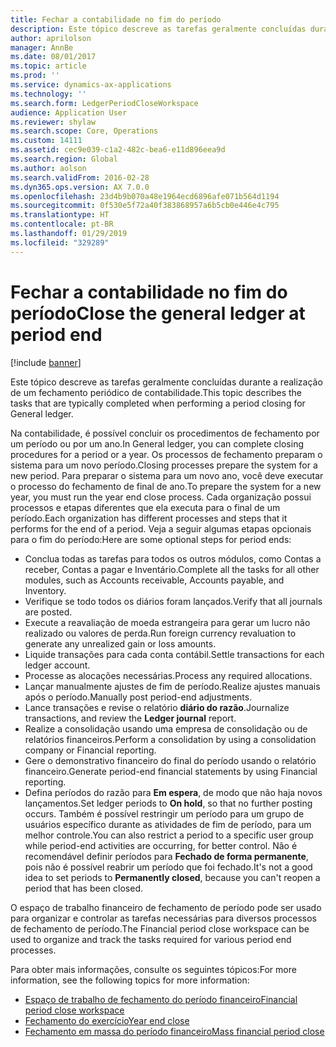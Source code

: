 ```yaml
---
title: Fechar a contabilidade no fim do período
description: Este tópico descreve as tarefas geralmente concluídas durante a realização de um fechamento periódico de contabilidade.
author: aprilolson
manager: AnnBe
ms.date: 08/01/2017
ms.topic: article
ms.prod: ''
ms.service: dynamics-ax-applications
ms.technology: ''
ms.search.form: LedgerPeriodCloseWorkspace
audience: Application User
ms.reviewer: shylaw
ms.search.scope: Core, Operations
ms.custom: 14111
ms.assetid: cec9e039-c1a2-482c-bea6-e11d896eea9d
ms.search.region: Global
ms.author: aolson
ms.search.validFrom: 2016-02-28
ms.dyn365.ops.version: AX 7.0.0
ms.openlocfilehash: 23d4b9b070a48e1964ecd6896afe071b564d1194
ms.sourcegitcommit: 0f530e5f72a40f383868957a6b5cb0e446e4c795
ms.translationtype: HT
ms.contentlocale: pt-BR
ms.lasthandoff: 01/29/2019
ms.locfileid: "329289"
---
```

# <a name="close-the-general-ledger-at-period-end"></a><span data-ttu-id="28b16-103">Fechar a contabilidade no fim do período</span><span class="sxs-lookup"><span data-stu-id="28b16-103">Close the general ledger at period end</span></span>

[!include [banner](../includes/banner.md)]

<span data-ttu-id="28b16-104">Este tópico descreve as tarefas geralmente concluídas durante a realização de um fechamento periódico de contabilidade.</span><span class="sxs-lookup"><span data-stu-id="28b16-104">This topic describes the tasks that are typically completed when performing a period closing for General ledger.</span></span> 

<span data-ttu-id="28b16-105">Na contabilidade, é possível concluir os procedimentos de fechamento por um período ou por um ano.</span><span class="sxs-lookup"><span data-stu-id="28b16-105">In General ledger, you can complete closing procedures for a period or a year.</span></span> <span data-ttu-id="28b16-106">Os processos de fechamento preparam o sistema para um novo período.</span><span class="sxs-lookup"><span data-stu-id="28b16-106">Closing processes prepare the system for a new period.</span></span> <span data-ttu-id="28b16-107">Para preparar o sistema para um novo ano, você deve executar o processo do fechamento de final de ano.</span><span class="sxs-lookup"><span data-stu-id="28b16-107">To prepare the system for a new year, you must run the year end close process.</span></span> <span data-ttu-id="28b16-108">Cada organização possui processos e etapas diferentes que ela executa para o final de um período.</span><span class="sxs-lookup"><span data-stu-id="28b16-108">Each organization has different processes and steps that it performs for the end of a period.</span></span> <span data-ttu-id="28b16-109">Veja a seguir algumas etapas opcionais para o fim do período:</span><span class="sxs-lookup"><span data-stu-id="28b16-109">Here are some optional steps for period ends:</span></span>

-   <span data-ttu-id="28b16-110">Conclua todas as tarefas para todos os outros módulos, como Contas a receber, Contas a pagar e Inventário.</span><span class="sxs-lookup"><span data-stu-id="28b16-110">Complete all the tasks for all other modules, such as Accounts receivable, Accounts payable, and Inventory.</span></span>
-   <span data-ttu-id="28b16-111">Verifique se todo todos os diários foram lançados.</span><span class="sxs-lookup"><span data-stu-id="28b16-111">Verify that all journals are posted.</span></span>
-   <span data-ttu-id="28b16-112">Execute a reavaliação de moeda estrangeira para gerar um lucro não realizado ou valores de perda.</span><span class="sxs-lookup"><span data-stu-id="28b16-112">Run foreign currency revaluation to generate any unrealized gain or loss amounts.</span></span>
-   <span data-ttu-id="28b16-113">Liquide transações para cada conta contábil.</span><span class="sxs-lookup"><span data-stu-id="28b16-113">Settle transactions for each ledger account.</span></span>
-   <span data-ttu-id="28b16-114">Processe as alocações necessárias.</span><span class="sxs-lookup"><span data-stu-id="28b16-114">Process any required allocations.</span></span>
-   <span data-ttu-id="28b16-115">Lançar manualmente ajustes de fim de período.Realize ajustes manuais após o período.</span><span class="sxs-lookup"><span data-stu-id="28b16-115">Manually post period-end adjustments.</span></span>
-   <span data-ttu-id="28b16-116">Lance transações e revise o relatório **diário do razão**.</span><span class="sxs-lookup"><span data-stu-id="28b16-116">Journalize transactions, and review the **Ledger journal** report.</span></span>
-   <span data-ttu-id="28b16-117">Realize a consolidação usando uma empresa de consolidação ou de relatórios financeiros.</span><span class="sxs-lookup"><span data-stu-id="28b16-117">Perform a consolidation by using a consolidation company or Financial reporting.</span></span>
-   <span data-ttu-id="28b16-118">Gere o demonstrativo financeiro do final do período usando o relatório financeiro.</span><span class="sxs-lookup"><span data-stu-id="28b16-118">Generate period-end financial statements by using Financial reporting.</span></span>
-   <span data-ttu-id="28b16-119">Defina períodos do razão para **Em espera**, de modo que não haja novos lançamentos.</span><span class="sxs-lookup"><span data-stu-id="28b16-119">Set ledger periods to **On hold**, so that no further posting occurs.</span></span> <span data-ttu-id="28b16-120">Também é possível restringir um período para um grupo de usuários específico durante as atividades de fim de período, para um melhor controle.</span><span class="sxs-lookup"><span data-stu-id="28b16-120">You can also restrict a period to a specific user group while period-end activities are occurring, for better control.</span></span> <span data-ttu-id="28b16-121">Não é recomendável definir períodos para **Fechado de forma permanente**, pois não é possível reabrir um período que foi fechado.</span><span class="sxs-lookup"><span data-stu-id="28b16-121">It's not a good idea to set periods to **Permanently closed**, because you can't reopen a period that has been closed.</span></span>

<span data-ttu-id="28b16-122">O espaço de trabalho financeiro de fechamento de período pode ser usado para organizar e controlar as tarefas necessárias para diversos processos de fechamento de período.</span><span class="sxs-lookup"><span data-stu-id="28b16-122">The Financial period close workspace can be used to organize and track the tasks required for various period end processes.</span></span> 


<span data-ttu-id="28b16-123">Para obter mais informações, consulte os seguintes tópicos:</span><span class="sxs-lookup"><span data-stu-id="28b16-123">For more information, see the following topics for more information:</span></span>
- [<span data-ttu-id="28b16-124">Espaço de trabalho de fechamento do período financeiro</span><span class="sxs-lookup"><span data-stu-id="28b16-124">Financial period close workspace</span></span>](financial-period-close-workspace.md) 
- [<span data-ttu-id="28b16-125">Fechamento do exercício</span><span class="sxs-lookup"><span data-stu-id="28b16-125">Year end close</span></span>](Year-end-close.md)  
- [<span data-ttu-id="28b16-126">Fechamento em massa do período financeiro</span><span class="sxs-lookup"><span data-stu-id="28b16-126">Mass financial period close</span></span>](tasks/mass-financial-period-close.md)




